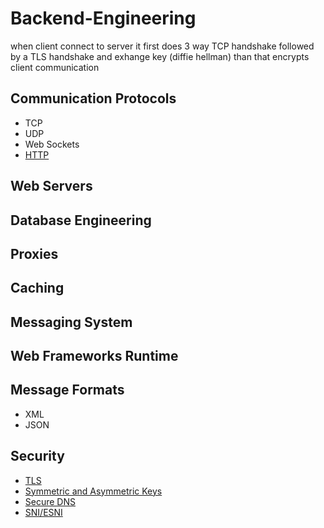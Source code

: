 # Backend-Engineering

when client connect to server it first does 3 way TCP handshake followed by a TLS handshake and exhange key (diffie hellman) than that encrypts client communication 

## Communication Protocols
 - TCP
 - UDP
 - Web Sockets
 - [HTTP](https://github.com/Jayash/Backend-Engineering/tree/main/Communication%20Protocols/HTTP)
 
## Web Servers
## Database Engineering
## Proxies
## Caching
## Messaging System
## Web Frameworks Runtime
## Message Formats
- XML
- JSON
## Security
- [TLS](https://github.com/Jayash/Backend-Engineering/tree/main/Security/TLS)
- [Symmetric and Asymmetric Keys](https://github.com/Jayash/Backend-Engineering/tree/main/Security/Symmetric%20vs.%20Asymmetric%20Encryption)
- [Secure DNS](https://github.com/Jayash/Backend-Engineering/tree/main/Security/Secure%20DNS)
- [SNI/ESNI](https://github.com/Jayash/Backend-Engineering/blob/main/SNI-ESNI/README.md)
